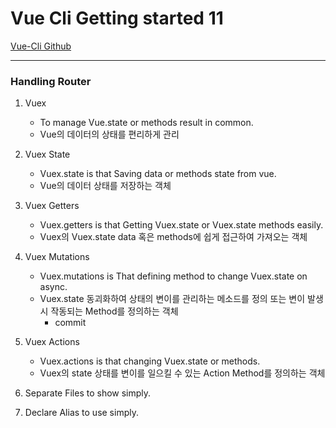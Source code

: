 # Vue Cli Getting started 11

[Vue-Cli Github](https://github.com/vuejs/vue-cli)

---
### Handling Router

1. Vuex
    - To manage Vue.state or methods result in common.
    - Vue의 데이터의 상태를 편리하게 관리
2. Vuex State
    - Vuex.state is that Saving data or methods state from vue. 
    - Vue의 데이터 상태를 저장하는 객체
3. Vuex Getters
    - Vuex.getters is that Getting Vuex.state or Vuex.state methods easily.
    - Vuex의 Vuex.state data 혹은 methods에 쉽게 접근하여 가져오는 객체
4. Vuex Mutations
    - Vuex.mutations is That defining method to change Vuex.state on async.
    - Vuex.state 동괴화하여 상태의 변이를 관리하는 메소드를 정의 또는 변이 발생 시 작동되는 Method를 정의하는 객체
        - commit
5. Vuex Actions
    - Vuex.actions is that changing Vuex.state or methods.
    - Vuex의 state 상태를 변이를 일으킬 수 있는 Action Method를 정의하는 객체
    
6. Separate Files to show simply.
7. Declare Alias to use simply.